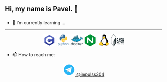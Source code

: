 ## Hi, my name is Pavel. 👋

###
- 🌱 I’m currently learning ...
***

<div style="text-align: center;">
    <img src="https://github.com/Impuls13/Impuls13/blob/main/screen/c2.svg" width="40" height="40" alt="C">
    <img src="https://github.com/devicons/devicon/blob/master/icons/python/python-original-wordmark.svg" width="40" height="40" alt="Python">
    <img src="https://github.com/devicons/devicon/blob/master/icons/docker/docker-original-wordmark.svg" width="40" height="40" alt="Docker">
    <img src="https://github.com/Impuls13/Impuls13/blob/main/screen/nginx_logo_icon_169915.svg" width="40" height="40" alt="NGINX">
    <img src="https://github.com/devicons/devicon/blob/master/icons/linux/linux-original.svg" width="40" height="40" alt="Linux">
    <img src="https://github.com/Impuls13/Impuls13/blob/main/screen/gnu_bash_official_logo_icon_169099.svg" width="40" height="40" alt="BASH">
</div>


- 📫 How to reach me:  
<div style="text-align: center;">
    <a href="https://t.me/impulss304">
        <img src="https://github.com/Impuls13/Impuls13/blob/main/screen/telegramm-small.svg" width="40" height="40" alt="Telegram">
    </a>
    <a href="https://t.me/impulss304">@impulss304</a>
</div>


